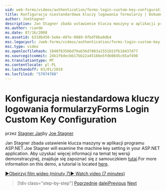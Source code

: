 ```yaml
---
uid: web-forms/videos/authentication/forms-login-custom-key-configuration
title: Konfiguracja niestandardowa kluczy logowania formularzy | Dokumentacja firmy Microsoft
author: JoeStagner
description: Jan Stagner zbada ustawienie klucza maszyny w aplikacji programu ASP.NET. Aby uzyskać więcej informacji na temat tej wersji demonstracyjnej samouczek znajduje się w tym miejscu.
ms.author: riande
ms.date: 07/16/2008
ms.assetid: 6310b458-5e6e-497e-9989-9fbdf0ba9db4
msc.legacyurl: /web-forms/videos/authentication/forms-login-custom-key-configuration
msc.type: video
ms.openlocfilehash: 1848f83566d79a636d7803a1551b53fb18437d77
ms.sourcegitcommit: 24b1f6decbb17bb22a45166e5fdb0845c65af498
ms.translationtype: MT
ms.contentlocale: pl-PL
ms.lasthandoff: 03/01/2019
ms.locfileid: "57074708"
---
```

<a name="forms-login-custom-key-configuration"></a><span data-ttu-id="63ad1-104">Konfiguracja niestandardowa kluczy logowania formularzy</span><span class="sxs-lookup"><span data-stu-id="63ad1-104">Forms Login Custom Key Configuration</span></span>
====================
<span data-ttu-id="63ad1-105">przez [Stagner Jan](https://github.com/JoeStagner)</span><span class="sxs-lookup"><span data-stu-id="63ad1-105">by [Joe Stagner](https://github.com/JoeStagner)</span></span>

<span data-ttu-id="63ad1-106">Jan Stagner zbada ustawienie klucza maszyny w aplikacji programu ASP.NET.</span><span class="sxs-lookup"><span data-stu-id="63ad1-106">Joe Stagner will examine the machine key setting in your ASP.NET application.</span></span> <span data-ttu-id="63ad1-107">Aby uzyskać więcej informacji na temat tej wersji demonstracyjnej, znajduje się zapoznać się z samouczkiem [tutaj](../../overview/older-versions-security/introduction/forms-authentication-configuration-and-advanced-topics-vb.md).</span><span class="sxs-lookup"><span data-stu-id="63ad1-107">For more information on this demo, a tutorial is located [here](../../overview/older-versions-security/introduction/forms-authentication-configuration-and-advanced-topics-vb.md).</span></span>

[<span data-ttu-id="63ad1-108">&#9654;Obejrzyj film wideo (minuty 7)</span><span class="sxs-lookup"><span data-stu-id="63ad1-108">&#9654; Watch video (7 minutes)</span></span>](https://channel9.msdn.com/Blogs/ASP-NET-Site-Videos/forms-login-custom-key-configuration)

> [!div class="step-by-step"]
> <span data-ttu-id="63ad1-109">[Poprzednie](asp-forms-login-relocation.md)
> [dalej](add-custom-data-to-the-authentication-method.md)</span><span class="sxs-lookup"><span data-stu-id="63ad1-109">[Previous](asp-forms-login-relocation.md)
[Next](add-custom-data-to-the-authentication-method.md)</span></span>
